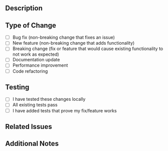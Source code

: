 ## Description
<!-- Provide a brief summary of your changes -->


## Type of Change
<!-- Mark the relevant option with an "x" -->

- [ ] Bug fix (non-breaking change that fixes an issue)
- [ ] New feature (non-breaking change that adds functionality)
- [ ] Breaking change (fix or feature that would cause existing functionality to not work as expected)
- [ ] Documentation update
- [ ] Performance improvement
- [ ] Code refactoring

## Testing
<!-- Describe the tests you ran to verify your changes -->

- [ ] I have tested these changes locally
- [ ] All existing tests pass
- [ ] I have added tests that prove my fix/feature works

## Related Issues
<!-- Link any related issues, e.g., Closes KZN-228 -->


## Additional Notes
<!-- Any additional information that reviewers should know -->